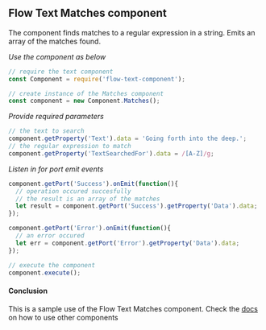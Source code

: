 ## Flow Text Matches component
The component finds matches to a regular expression in a string. Emits an array of the matches found.

*Use the component as below*

```javascript
// require the text component
const Component = require('flow-text-component');

// create instance of the Matches component
const component = new Component.Matches();
```

*Provide required parameters*

```javascript
// the text to search
component.getProperty('Text').data = 'Going forth into the deep.';
// the regular expression to match
component.getProperty('TextSearchedFor').data = /[A-Z]/g;
```

*Listen in for port emit events*
```javascript
component.getPort('Success').onEmit(function(){
  // operation occured succesfully
  // the result is an array of the matches
  let result = component.getPort('Success').getProperty('Data').data;
});

component.getPort('Error').onEmit(function(){
  // an error occured
  let err = component.getPort('Error').getProperty('Data').data;
});

// execute the component
component.execute();
```

#### Conclusion

This is a sample use of the Flow Text Matches component. Check the [docs](./../docs/) on how to use other components